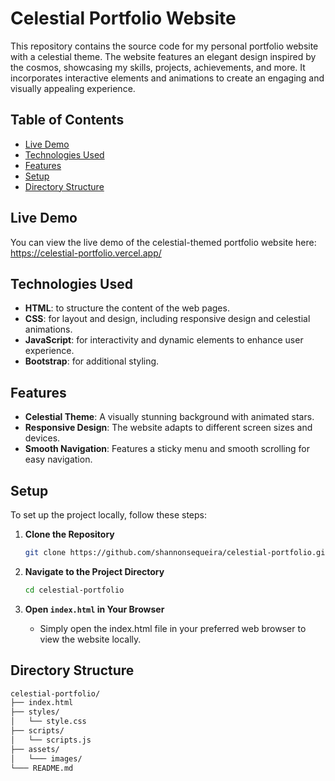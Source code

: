 # Celestial Portfolio Website

This repository contains the source code for my personal portfolio website with a celestial theme. The website features an elegant design inspired by the cosmos, showcasing my skills, projects, achievements, and more. It incorporates interactive elements and animations to create an engaging and visually appealing experience.

## Table of Contents

- [Live Demo](#live-demo)
- [Technologies Used](#technologies-used)
- [Features](#features)
- [Setup](#setup)
- [Directory Structure](#directory-structure)

## Live Demo

You can view the live demo of the celestial-themed portfolio website here: https://celestial-portfolio.vercel.app/

## Technologies Used

- **HTML**: to structure the content of the web pages.
- **CSS**: for layout and design, including responsive design and celestial animations.
- **JavaScript**: for interactivity and dynamic elements to enhance user experience.
- **Bootstrap**: for additional styling.

## Features

- **Celestial Theme**: A visually stunning background with animated stars.
- **Responsive Design**: The website adapts to different screen sizes and devices.
- **Smooth Navigation**: Features a sticky menu and smooth scrolling for easy navigation.

## Setup

To set up the project locally, follow these steps:

1. **Clone the Repository**

   ```sh
   git clone https://github.com/shannonsequeira/celestial-portfolio.git
   ```
2. **Navigate to the Project Directory**
    ```sh
    cd celestial-portfolio
    ```
3. **Open `index.html` in Your Browser**
    - Simply open the index.html file in your preferred web browser to view the website locally.

## Directory Structure

```sh
celestial-portfolio/
├── index.html
├── styles/
│   └── style.css
├── scripts/
│   └── scripts.js
├── assets/
│   └─── images/
└─── README.md   
```
